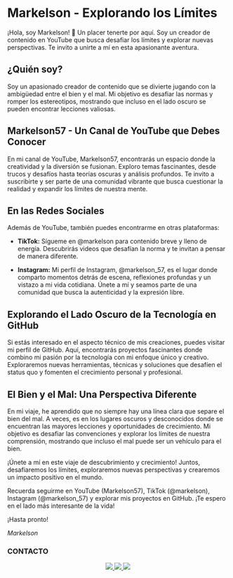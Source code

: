 # Markelson - Explorando los Límites

¡Hola, soy Markelson! 👋 Un placer tenerte por aquí. Soy un creador de contenido en YouTube que busca desafiar los límites y explorar nuevas perspectivas. Te invito a unirte a mí en esta apasionante aventura.

## ¿Quién soy?

Soy un apasionado creador de contenido que se divierte jugando con la ambigüedad entre el bien y el mal. Mi objetivo es desafiar las normas y romper los estereotipos, mostrando que incluso en el lado oscuro se pueden encontrar lecciones valiosas.

## Markelson57 - Un Canal de YouTube que Debes Conocer

En mi canal de YouTube, Markelson57, encontrarás un espacio donde la creatividad y la diversión se fusionan. Exploro temas fascinantes, desde trucos y desafíos hasta teorías oscuras y análisis profundos. Te invito a suscribirte y ser parte de una comunidad vibrante que busca cuestionar la realidad y expandir los límites de nuestra mente.

## En las Redes Sociales

Además de YouTube, también puedes encontrarme en otras plataformas:

- **TikTok:** Sígueme en @markelson para contenido breve y lleno de energía. Descubrirás videos que desafían la norma y te invitan a pensar de manera diferente.

- **Instagram:** Mi perfil de Instagram, @markelson_57, es el lugar donde comparto momentos detrás de escena, reflexiones profundas y un vistazo a mi vida cotidiana. Únete a mí y seamos parte de una comunidad que busca la autenticidad y la expresión libre.

## Explorando el Lado Oscuro de la Tecnología en GitHub

Si estás interesado en el aspecto técnico de mis creaciones, puedes visitar mi perfil de GitHub. Aquí, encontrarás proyectos fascinantes donde combino mi pasión por la tecnología con mi enfoque único y creativo. Exploraremos nuevas herramientas, técnicas y soluciones que desafíen el status quo y fomenten el crecimiento personal y profesional.

## El Bien y el Mal: Una Perspectiva Diferente

En mi viaje, he aprendido que no siempre hay una línea clara que separe el bien del mal. A veces, es en los lugares oscuros y desconocidos donde se encuentran las mayores lecciones y oportunidades de crecimiento. Mi objetivo es desafiar las convenciones y explorar los límites de nuestra comprensión, mostrando que incluso el mal puede ser un vehículo para el bien.

¡Únete a mí en este viaje de descubrimiento y crecimiento! Juntos, desafiaremos los límites, exploraremos nuevas perspectivas y crearemos un impacto positivo en el mundo.

Recuerda seguirme en YouTube (Markelson57), TikTok (@markelson), Instagram (@markelson_57) y explorar mis proyectos en GitHub. ¡Te espero en el lado más interesante de la vida!

¡Hasta pronto!

*Markelson*

<h3>CONTACTO</h3>

<div align="center">
<p align="center">
  <a href="https://github.com/Markelson57">
    <img src="https://skillicons.dev/icons?i=git"/>
      </a>
    <a href="https://discord.gg/35CAmmz6C7">
    <img src="https://skillicons.dev/icons?i=discord"/>
      </a>
    <a href="https://instagram.com/markelson_57">
    <img src="https://skillicons.dev/icons?i=instagram"/>
  </a>
</p>
</div>